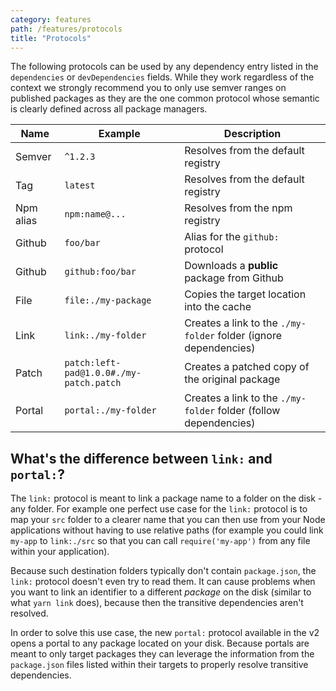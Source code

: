 ```yaml
---
category: features
path: /features/protocols
title: "Protocols"
---
```


The following protocols can be used by any dependency entry listed in the `dependencies` or `devDependencies` fields. While they work regardless of the context we strongly recommend you to only use semver ranges on published packages as they are the one common protocol whose semantic is clearly defined across all package managers.

| Name | Example | Description |
| --- | --- | --- |
| Semver | `^1.2.3` | Resolves from the default registry |
| Tag | `latest` | Resolves from the default registry |
| Npm alias | `npm:name@...` | Resolves from the npm registry |
| Github | `foo/bar` | Alias for the `github:` protocol |
| Github | `github:foo/bar` | Downloads a **public** package from Github |
| File | `file:./my-package` | Copies the target location into the cache |
| Link | `link:./my-folder` | Creates a link to the `./my-folder` folder (ignore dependencies) |
| Patch | `patch:left-pad@1.0.0#./my-patch.patch` | Creates a patched copy of the original package |
| Portal | `portal:./my-folder` | Creates a link to the `./my-folder` folder (follow dependencies) |

## What's the difference between `link:` and `portal:`?

The `link:` protocol is meant to link a package name to a folder on the disk - any folder. For example one perfect use case for the `link:` protocol is to map your `src` folder to a clearer name that you can then use from your Node applications without having to use relative paths (for example you could link `my-app` to `link:./src` so that you can call `require('my-app')` from any file within your application).

Because such destination folders typically don't contain `package.json`, the `link:` protocol doesn't even try to read them. It can cause problems when you want to link an identifier to a different *package* on the disk (similar to what `yarn link` does), because then the transitive dependencies aren't resolved.

In order to solve this use case, the new `portal:` protocol available in the v2 opens a portal to any package located on your disk. Because portals are meant to only target packages they can leverage the information from the `package.json` files listed within their targets to properly resolve transitive dependencies.
